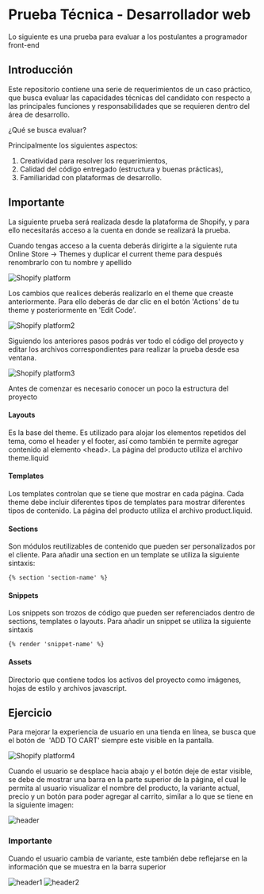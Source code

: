 # Prueba Técnica - Desarrollador web

Lo siguiente es una prueba para evaluar a los postulantes a programador front-end

## Introducción

Este repositorio contiene una serie de requerimientos de un caso práctico, que busca evaluar las capacidades técnicas del candidato con respecto a las principales funciones y responsabilidades que se requieren dentro del área de desarrollo.

¿Qué se busca evaluar?

Principalmente los siguientes aspectos:

1. Creatividad para resolver los requerimientos,
2. Calidad del código entregado (estructura y buenas prácticas),
3. Familiaridad con plataformas de desarrollo.


## Importante

La siguiente prueba será realizada desde la plataforma de Shopify, y para ello necesitarás acceso a la cuenta en donde se realizará la prueba.

Cuando tengas acceso a la cuenta deberás dirigirte a la siguiente ruta Online Store -> Themes y duplicar el current theme para después renombrarlo con tu nombre y apellido


![ Shopify platform](https://cdn.shopify.com/s/files/1/0553/4656/1213/files/Sin_titulo81.png?v=1654619518)

Los cambios que realices deberás realizarlo en el theme que creaste anteriormente. Para ello deberás de dar clic en el botón 'Actions' de tu theme y posteriormente en 'Edit Code'.

![ Shopify platform2](https://cdn.shopify.com/s/files/1/0553/4656/1213/files/Sin_titulo82.png?v=1654620280)


Siguiendo los anteriores pasos podrás ver todo el código del proyecto y editar los archivos correspondientes para realizar la prueba desde esa ventana.

![ Shopify platform3](https://cdn.shopify.com/s/files/1/0553/4656/1213/files/Sin_titulo83.png?v=1654622858)




Antes de comenzar es necesario conocer un poco la estructura del proyecto

#### Layouts
Es la base del theme. Es utilizado para alojar los elementos repetidos del tema, como el header y el footer, así como también te permite agregar contenido al elemento &lt;head&gt;.
La página del producto utiliza el archivo theme.liquid

#### Templates
Los templates controlan que se tiene que mostrar en cada página. Cada theme debe incluir diferentes tipos de templates para mostrar diferentes tipos de contenido. 
La página del producto utiliza el archivo product.liquid. 

#### Sections
Son módulos reutilizables de contenido que pueden ser personalizados por el cliente. Para añadir una section en un template se utiliza la siguiente sintaxis:

    {% section 'section-name' %}

#### Snippets
Los snippets son trozos de código que pueden ser referenciados dentro de sections, templates o layouts. Para añadir un snippet se utiliza la siguiente sintaxis

    {% render 'snippet-name' %}

#### Assets
Directorio que contiene todos los activos del proyecto como imágenes, hojas de estilo y archivos javascript.



## Ejercicio

Para mejorar la experiencia de usuario en una tienda en línea, se busca que el botón de  'ADD TO CART' siempre este visible en la pantalla.

![ Shopify platform4](https://cdn.shopify.com/s/files/1/0553/4656/1213/files/Sin_titulo72.png?v=1654614428)


Cuando el usuario se desplace hacia abajo y el botón deje de estar visible, se debe de mostrar una barra en la parte superior de la página, el cual le permita al usuario visualizar el nombre del producto, la variante actual, precio y un botón para poder agregar al carrito, similar a lo que se tiene en la siguiente imagen:

![ header](https://cdn.shopify.com/s/files/1/0553/4656/1213/files/Sin_titulo74.png?v=1654615253)

### Importante

Cuando el usuario cambia de variante, este también debe reflejarse en la información que se muestra en la barra superior

![ header1](https://cdn.shopify.com/s/files/1/0553/4656/1213/files/Sin_titulo80.png?v=1654617998)
![ header2](https://cdn.shopify.com/s/files/1/0553/4656/1213/files/Sin_titulo79.png?v=1654617876)
